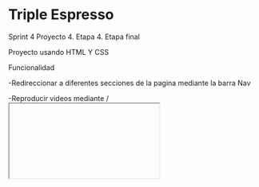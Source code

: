 # Triple Espresso

Sprint 4 Proyecto 4. Etapa 4. Etapa final

Proyecto usando HTML Y CSS

Funcionalidad

-Redireccionar a diferentes secciones de la pagina mediante la barra Nav

-Reproducir videos mediante /_<iframe>_/

-Formulario para poder reservar una mesa

Planeacion de Mejoras

- Se busca implementar el uso de JavaScript para poder tener animaciones, funcionalidad del formulario y eventos con pop outs.

- En un futuro con mas manejo de CSS o , darle mayor estilo a la pagina con frameworks de estilo.

